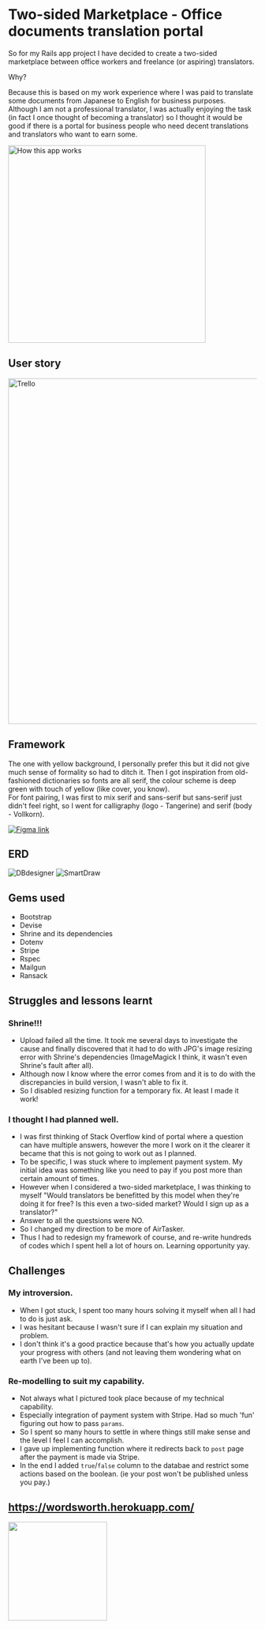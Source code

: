 # Two-sided Marketplace - Office documents translation portal

So for my Rails app project I have decided to create a two-sided marketplace between office workers and freelance (or aspiring) translators.


Why?

Because this is based on my work experience where I was paid to translate some documents from Japanese to English for business purposes. 
Although I am not a professional translator, I was actually enjoying the task (in fact I once thought of becoming a translator) so I thought it would be good if there is a portal for business people who need decent translations and translators who want to earn some.

<img src="https://github.com/okichan/wordsworth/blob/master/app/assets/images/flow.png" alt="How this app works" width=400 />

## User story

<a href="https://trello.com/b/taAJv1hw"><img src="https://github.com/okichan/wordsworth/blob/master/app/assets/images/userstory.PNG" alt="Trello" width=700 /></a>


## Framework
The one with yellow background, I personally prefer this but it did not give much sense of formality so had to ditch it.
Then I got inspiration from old-fashioned dictionaries so fonts are all serif, the colour scheme is deep green with touch of yellow (like cover, you know).  
For font pairing, I was first to mix serif and sans-serif but sans-serif just didn't feel right, so I went for calligraphy (logo - Tangerine) and serif (body - Vollkorn).

[![Figma link](https://github.com/okichan/wordsworth/blob/master/app/assets/images/figma.PNG "Figma")](https://www.figma.com/file/DOENyU8PeCqCaMp0RDLROemX/Wordsworth)


## ERD

![DBdesigner](app/assets/images/erd.png "DBdesigner")
![SmartDraw](app/assets/images/erd2.PNG "SmartDraw")

## Gems used
- Bootstrap
- Devise
- Shrine and its dependencies
- Dotenv
- Stripe
- Rspec
- Mailgun
- Ransack

## Struggles and lessons learnt
### Shrine!!! 
- Upload failed all the time. It took me several days to investigate the cause and finally discovered that it had to do with JPG's image resizing error with Shrine's dependencies (ImageMagick I think, it wasn't even Shrine's fault after all).
- Although now I know where the error comes from and it is to do with the discrepancies in build version, I wasn't able to fix it.
- So I disabled resizing function for a temporary fix. At least I made it work!

### I thought I had planned well.
- I was first thinking of Stack Overflow kind of portal where a question can have multiple answers, however the more I work on it the clearer it became that this is not going to work out as I planned.
- To be specific, I was stuck where to implement payment system. My initial idea was something like you need to pay if you post more than certain amount of times.
- However when I considered a two-sided marketplace, I was thinking to myself "Would translators be benefitted by this model when they're doing it for free? Is this even a two-sided market? Would I sign up as a translator?"
- Answer to all the questsions were NO. 
- So I changed my direction to be more of AirTasker.
- Thus I had to redesign my framework of course, and re-write hundreds of codes which I spent hell a lot of hours on. Learning opportunity yay.


## Challenges
### My introversion.
- When I got stuck, I spent too many hours solving it myself when all I had to do is just ask.
- I was hesitant because I wasn't sure if I can explain my situation and problem.
- I don't think it's a good practice because that's how you actually update your progress with others (and not leaving them wondering what on earth I've been up to).


### Re-modelling to suit my capability.
- Not always what I pictured took place because of my technical capability.
- Especially integration of payment system with Stripe. Had so much 'fun' figuring out how to pass `params`.
- So I spent so many hours to settle in where things still make sense and the level I feel I can accomplish.
- I gave up implementing function where it redirects back to `post` page after the payment is made via Stripe.
- In the end I added `true`/`false` column to the databae and restrict some actions based on the boolean. (ie your post won't be published unless you pay.) 

## https://wordsworth.herokuapp.com/

<img src="http://i.memecaptain.com/gend_images/YXPqhA.jpg" alt="" width=200 />
